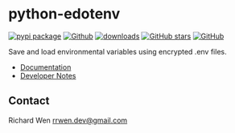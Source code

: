 # python-edotenv

[![pypi package](https://badge.fury.io/py/python-edotenv.svg)](https://pypi.org/project/python-edotenv)
[![Github](https://img.shields.io/badge/Github-rrwen%2Fpython--edotenv-brightgreen?logo=Github)](https://github.com/rrwen/python-edotenv)
[![downloads](https://img.shields.io/pypi/dm/python-edotenv.svg)](https://pypistats.org/packages/python-edotenv)
[![GitHub stars](https://img.shields.io/github/stars/rrwen/python-edotenv.svg)](https://github.com/rrwen/python-edotenv/stargazers)
[![GitHub](https://img.shields.io/github/license/rrwen/python-edotenv.svg)](https://github.com/rrwen/python-edotenv/blob/main/LICENSE)
  
Save and load environmental variables using encrypted .env files.

* [Documentation](https://rrwen.github.io/python-edotenv/)
* [Developer Notes](https://github.com/rrwen/python-edotenv/blob/main/DEVELOPER.md)

## Contact

Richard Wen rrwen.dev@gmail.com
